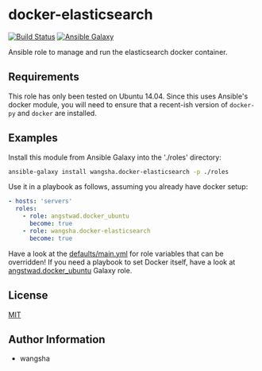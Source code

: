 docker-elasticsearch
============

[![Build Status](https://travis-ci.org/wangsha/docker-elasticsearch.svg?branch=master)](https://travis-ci.org/wangsha/docker-elasticsearch)
[![Ansible Galaxy](https://img.shields.io/badge/AnsibleGalaxy-wangsha.docker--elasticsearch-blue.svg)](https://galaxy.ansible.com/wangsha/docker-elasticsearch/)

Ansible role to manage and run the elasticsearch docker container.

Requirements
------------

This role has only been tested on Ubuntu 14.04. Since this uses Ansible's
docker module, you will need to ensure that a recent-ish version of `docker-py`
and `docker` are installed.

Examples
--------

Install this module from Ansible Galaxy into the './roles' directory:
```bash
ansible-galaxy install wangsha.docker-elasticsearch -p ./roles
```

Use it in a playbook as follows, assuming you already have docker setup:
```yaml
- hosts: 'servers'
  roles:
    - role: angstwad.docker_ubuntu
      become: true
    - role: wangsha.docker-elasticsearch
      become: true
```

Have a look at the [defaults/main.yml](defaults/main.yml) for role variables
that can be overridden! If you need a playbook to set Docker itself, have a
look at
[angstwad.docker_ubuntu](https://github.com/angstwad/docker.ubuntu) Galaxy
role.

License
-------

[MIT](LICENSE.txt)

Author Information
------------------

- wangsha
